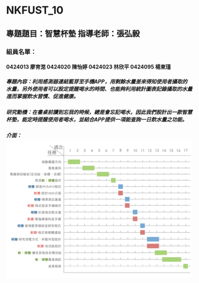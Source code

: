 # NKFUST_10
## 專題題目：智慧杯墊 指導老師：張弘毅
### 組員名單：
#### 0424013 廖育滺 0424020 陳怡婷 0424023 林欣平 0424095 楊東瑾
##### 專題內容：利用感測器連結藍芽至手機APP，用剩餘水量差來得知使用者攝取的水量，另外使用者可以設定提醒喝水的時間、也能夠利用統計圖表記錄攝取的水量進而掌握飲水習慣、促進健康。
##### 研究動機：在書桌前讀到忘我的時候，總是會忘記喝水，因此我們設計出一款智慧杯墊，能定時提醒使用者喝水，並結合APP提供一項能查詢一日飲水量之功能。

##### 介面：![NKFUST](01.jpeg)
